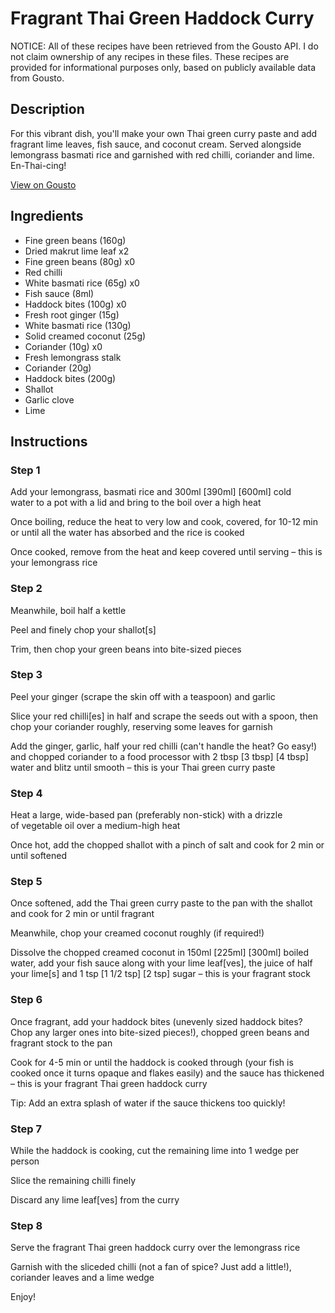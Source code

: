 # Fragrant Thai Green Haddock Curry 

NOTICE: All of these recipes have been retrieved from the Gousto API. I do not claim ownership of any recipes in these files. These recipes are provided for informational purposes only, based on publicly available data from Gousto.

## Description

For this vibrant dish, you'll make your own Thai green curry paste and add fragrant lime leaves, fish sauce, and coconut cream. Served alongside lemongrass basmati rice and garnished with red chilli, coriander and lime. En-Thai-cing!

[View on Gousto](https://www.gousto.co.uk/recipes/cookbook/fragrant-thai-green-haddock-curry)

## Ingredients

- Fine green beans (160g)
- Dried makrut lime leaf x2
- Fine green beans (80g) x0
- Red chilli
- White basmati rice (65g) x0
- Fish sauce (8ml)
- Haddock bites (100g) x0
- Fresh root ginger (15g)
- White basmati rice (130g)
- Solid creamed coconut (25g)
- Coriander (10g) x0
- Fresh lemongrass stalk
- Coriander (20g)
- Haddock bites (200g)
- Shallot
- Garlic clove
- Lime

## Instructions


### Step 1

Add your lemongrass, basmati rice and 300ml <span class="text-purple">[390ml]</span> <span class="text-danger">[600ml] </span>cold water to a pot with a lid and bring to the boil over a high heat

Once boiling, reduce the heat to very low and cook, covered, for 10-12 min or until all the water has absorbed and the rice is cooked

Once cooked, remove from the heat and keep covered until serving – this is your lemongrass rice


### Step 2

Meanwhile, boil half a kettle

Peel and finely chop your shallot[s]

Trim, then chop your green beans into bite-sized pieces


### Step 3

Peel your ginger (scrape the skin off with a teaspoon) and garlic

Slice your red chilli[es] in half and scrape the seeds out with a spoon, then chop your coriander roughly, reserving some leaves for garnish

Add the ginger, garlic, half your red chilli (can't handle the heat? Go easy!) and chopped coriander to a food processor with 2 tbsp <span class="text-purple">[3 tbsp]</span> <span class="text-danger">[4 tbsp]</span> water and blitz until smooth – this is your Thai green curry paste


### Step 4

Heat a large, wide-based pan (preferably non-stick) with a drizzle of vegetable oil over a medium-high heat

Once hot, add the chopped shallot with a pinch of salt and cook for 2 min or until softened


### Step 5

Once softened, add the Thai green curry paste to the pan with the shallot and cook for 2 min or until fragrant

Meanwhile, chop your creamed coconut roughly (if required!)

Dissolve the chopped creamed coconut  in 150ml <span class="text-purple">[225ml]</span> <span class="text-danger">[300ml] </span>boiled water, add your fish sauce along with your lime leaf[ves], the juice of half your<span class="text-danger"> </span>lime[s] and 1 tsp <span class="text-purple">[1 1/2 tsp]</span> <span class="text-danger">[2 tsp]</span> sugar – this is your fragrant stock


### Step 6

Once fragrant, add your haddock bites (unevenly sized haddock bites? Chop any larger ones into bite-sized pieces!), chopped green beans and fragrant stock to the pan

Cook for 4-5 min or until the haddock is cooked through (your fish is cooked once it turns opaque and flakes easily) and the sauce has thickened – this is your fragrant Thai green haddock curry

Tip: Add an extra splash of water if the sauce thickens too quickly!


### Step 7

While the haddock is cooking, cut the remaining lime into 1 wedge per person

Slice the remaining chilli finely

Discard any lime leaf[ves] from the curry

### Step 8

Serve the fragrant Thai green haddock curry over the lemongrass rice

Garnish with the sliceded chilli (not a fan of spice? Just add a little!), coriander leaves and a lime wedge

Enjoy!

